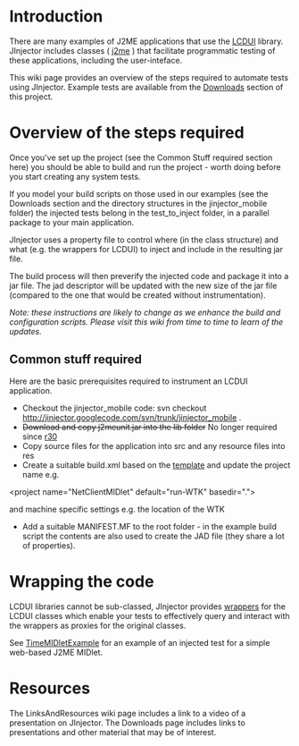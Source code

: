 # Introduction #
There are many examples of J2ME applications that use the
[LCDUI](http://java.sun.com/javame/reference/apis/jsr118/javax/microedition/lcdui/package-summary.html) library. JInjector includes classes ( [j2me](http://code.google.com/p/jinjector/source/browse/#svn/trunk/jinjector_mobile/decorators_src/com/google/test/jinjector/j2me) ) that facilitate programmatic testing of these applications, including the user-inteface.

This wiki page provides an overview of the steps required to automate tests using JInjector. Example tests are available from the [Downloads](http://code.google.com/p/jinjector/downloads/list) section of this project.

# Overview of the steps required #
Once you've set up the project (see the Common Stuff required section here) you should be able to build and run the project - worth doing before you start creating any system tests.

If you model your build scripts on those used in our examples (see the Downloads section and the directory structures in the jinjector\_mobile folder) the injected tests belong in the test\_to\_inject folder, in a parallel package to your main application.

JInjector uses a property file to control where (in the class structure) and what (e.g. the wrappers for LCDUI) to inject and include in the resulting jar file.

The build process will then preverify the injected code and package it into a jar file. The jad descriptor will be updated with the new size of the jar file (compared to the one that would be created without instrumentation).

_Note: these instructions are likely to change as we enhance the build and configuration scripts. Please visit this wiki from time to time to learn of the updates._

## Common stuff required ##
Here are the basic prerequisites required to instrument an LCDUI application.
  * Checkout the jinjector\_mobile code: svn checkout http://jinjector.googlecode.com/svn/trunk/jinjector_mobile .
  * ~~Download and copy j2meunit.jar into the lib folder~~ No longer required since [r30](http://code.google.com/p/jinjector/source/detail?r=30)
  * Copy source files for the application into src and any resource files into res
  * Create a suitable build.xml based on the [template](http://code.google.com/p/jinjector/source/browse/trunk/jinjector_mobile/build-yourprojectname.xml) and update the project name e.g. 

&lt;project name="NetClientMIDlet" default="run-WTK" basedir="."&gt;

 and machine specific settings e.g. the location of the WTK
  * Add a suitable MANIFEST.MF to the root folder - in the example build script the contents are also used to create the JAD file (they share a lot of properties).

# Wrapping the code #
LCDUI libraries cannot be sub-classed, JInjector provides [wrappers](http://code.google.com/p/jinjector/source/browse/#svn/trunk/jinjector_mobile/decorators_src/com/google/test/jinjector/j2me/wrapper) for the LCDUI classes which enable your tests to effectively query and interact with the wrappers as proxies for the original classes.

See [TimeMIDletExample](http://code.google.com/p/jinjector/wiki/TimeMIDletExample) for an example of an injected test for a simple web-based J2ME MIDlet.

# Resources #
The LinksAndResources wiki page includes a link to a video of a presentation on JInjector. The Downloads page includes links to presentations and other material that may be of interest.
